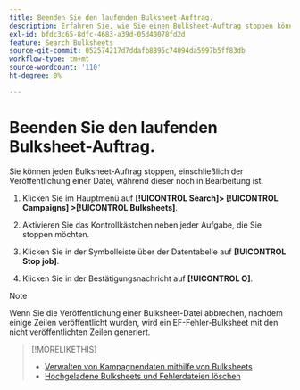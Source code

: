 ```yaml
---
title: Beenden Sie den laufenden Bulksheet-Auftrag.
description: Erfahren Sie, wie Sie einen Bulksheet-Auftrag stoppen können, während er in Bearbeitung ist.
exl-id: bfdc3c65-8dfc-4683-a39d-05d40078fd2d
feature: Search Bulksheets
source-git-commit: 052574217d7ddafb8895c74094da5997b5ff83db
workflow-type: tm+mt
source-wordcount: '110'
ht-degree: 0%

---
```


# Beenden Sie den laufenden Bulksheet-Auftrag.

Sie können jeden Bulksheet-Auftrag stoppen, einschließlich der Veröffentlichung einer Datei, während dieser noch in Bearbeitung ist.

1. Klicken Sie im Hauptmenü auf **[!UICONTROL Search]> [!UICONTROL Campaigns] >[!UICONTROL Bulksheets]**.

1. Aktivieren Sie das Kontrollkästchen neben jeder Aufgabe, die Sie stoppen möchten.

1. Klicken Sie in der Symbolleiste über der Datentabelle auf **[!UICONTROL Stop job]**.

1. Klicken Sie in der Bestätigungsnachricht auf **[!UICONTROL O]**.

>[!NOTE]
>
>Wenn Sie die Veröffentlichung einer Bulksheet-Datei abbrechen, nachdem einige Zeilen veröffentlicht wurden, wird ein EF-Fehler-Bulksheet mit den nicht veröffentlichten Zeilen generiert.

>[!MORELIKETHIS]
>
>* [Verwalten von Kampagnendaten mithilfe von Bulksheets](bulksheet-about.md)
>* [Hochgeladene Bulksheets und Fehlerdateien löschen](bulksheet-delete.md)
